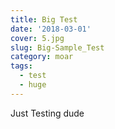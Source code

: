 ```yaml
---
title: Big Test
date: '2018-03-01'
cover: 5.jpg
slug: Big-Sample_Test
category: moar
tags:
  - test
  - huge
---
```



Just Testing dude
